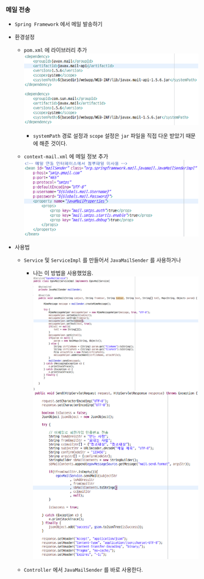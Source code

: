### 메일 전송

* `Spring Framework` 에서 메일 발송하기

* 환경설정
  * `pom.xml` 에 라이브러리 추가
    ![img_2.png](img_2.png)
    *  `systemPath` 경로 설정과 `scope` 설정은 `jar` 파일을 직접 다운 받았기 때문에 해준 것이다.
  
  * `context-mail.xml` 에 메일 정보 추가
  ![img_3.png](img_3.png)
    

* 사용법
  * `Service` 및 `ServiceImpl` 를 만들어서 `JavaMailSender` 를 사용하거나
      * 나는 이 방법을 사용했었음.
        ![img_4.png](img_4.png)
        ![img_5.png](img_5.png)
        
  *  `Controller` 에서 `JavaMailSender` 를 바로 사용한다.
 
